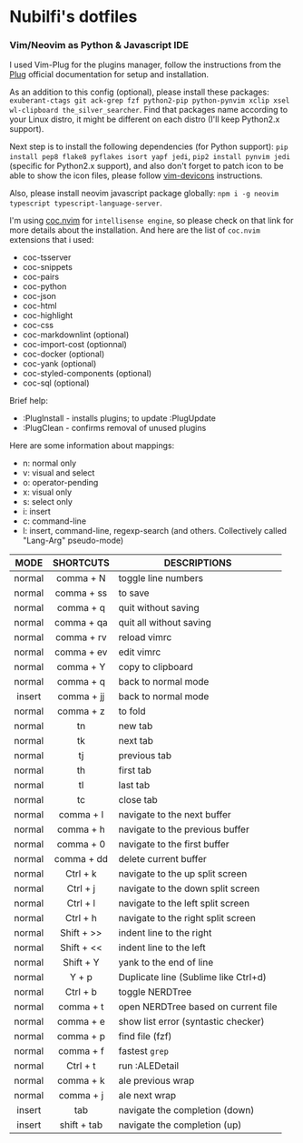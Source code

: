 # Nubilfi's dotfiles

### Vim/Neovim as Python & Javascript IDE

I used Vim-Plug for the plugins manager, follow the instructions from the [Plug](https://github.com/junegunn/vim-plug) official documentation for setup and installation.

As an addition to this config (optional), please install these packages: `exuberant-ctags git ack-grep fzf python2-pip python-pynvim xclip xsel wl-clipboard the_silver_searcher`. Find that packages name according to your Linux distro, it might be different on each distro (I'll keep Python2.x support).

Next step is to install the following dependencies (for Python support): `pip install pep8 flake8 pyflakes isort yapf jedi`, `pip2 install pynvim jedi` (specific for Python2.x support), and also don't forget to patch icon to be able to show the icon files, please follow [vim-devicons](https://github.com/ryanoasis/vim-devicons) instructions.

Also, please install neovim javascript package globally: `npm i -g neovim typescript typescript-language-server`.

I'm using [coc.nvim](https://github.com/neoclide/coc.nvim) for `intellisense engine`, so please check on that link for more details about the installation. And here are the list of `coc.nvim` extensions that i used:

- coc-tsserver
- coc-snippets
- coc-pairs
- coc-python
- coc-json
- coc-html
- coc-highlight
- coc-css
- coc-markdownlint (optional)
- coc-import-cost (optionnal)
- coc-docker (optional)
- coc-yank (optional)
- coc-styled-components (optional)
- coc-sql (optional)

Brief help:

- :PlugInstall    - installs plugins; to update :PlugUpdate
- :PlugClean      - confirms removal of unused plugins

Here are some information about mappings:

- n: normal only
- v: visual and select
- o: operator-pending
- x: visual only
- s: select only
- i: insert
- c: command-line
- l: insert, command-line, regexp-search (and others. Collectively called "Lang-Arg" pseudo-mode)

|     MODE      | SHORTCUTS  | DESCRIPTIONS                                  |
| :-----------: | :--------: | --------------------------------------------- |
|    normal     | comma + N  | toggle line numbers                           |
|    normal     | comma + ss | to save                                       |
|    normal     | comma + q  | quit without saving                           |
|    normal     | comma + qa | quit all without saving                       |
|    normal     | comma + rv | reload vimrc                                  |
|    normal     | comma + ev | edit vimrc                                    |
|    normal     | comma + Y  | copy to clipboard                             |
|    normal     | comma + q  | back to normal mode                           |
|    insert     | comma + jj | back to normal mode                           |
|    normal     | comma + z  | to fold                                       |
|    normal     |     tn     | new tab                                       |
|    normal     |     tk     | next tab                                      |
|    normal     |     tj     | previous tab                                  |
|    normal     |     th     | first tab                                     |
|    normal     |     tl     | last tab                                      |
|    normal     |     tc     | close tab                                     |
|    normal     | comma + l  | navigate to the next buffer                   |
|    normal     | comma + h  | navigate to the previous buffer               |
|    normal     | comma + 0  | navigate to the first buffer                  |
|    normal     | comma + dd | delete current buffer                         |
|    normal     |  Ctrl + k  | navigate to the up split screen               |
|    normal     |  Ctrl + j  | navigate to the down split screen             |
|    normal     |  Ctrl + l  | navigate to the left split screen             |
|    normal     |  Ctrl + h  | navigate to the right split screen            |
|    normal     | Shift + >> | indent line to the right                      |
|    normal     | Shift + << | indent line to the left                       |
|    normal     | Shift + Y  | yank to the end of line                       |
|    normal     |   Y + p    | Duplicate line (Sublime like Ctrl+d)          |
|    normal     |  Ctrl + b  | toggle NERDTree                               |
|    normal     | comma + t  | open NERDTree based on current file           |
|    normal     | comma + e  | show list error (syntastic checker)           |
|    normal     | comma + p  | find file (fzf)                               |
|    normal     | comma + f  | fastest `grep`                                |
|    normal     |  Ctrl + t  | run :ALEDetail                                |
|    normal     | comma + k  | ale previous wrap                             |
|    normal     | comma + j  | ale next wrap                                 |
|    insert     | tab        | navigate the completion (down)                |
|    insert     | shift + tab| navigate the completion (up)                  |
